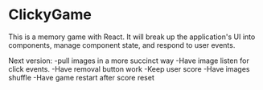 # ClickyGame


This is a memory game with React. It will break up the application's UI into components, manage component state, and respond to user events.

Next version:
    -pull images in a more succinct way
    -Have image listen for click events.
    -Have removal button work
    -Keep user score
    -Have images shuffle
    -Have game restart after score reset

